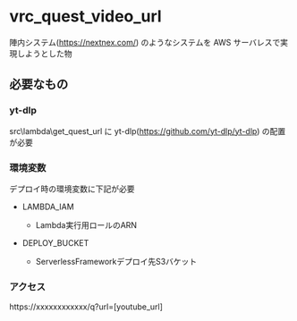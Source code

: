 # vrc_quest_video_url

陣内システム(https://nextnex.com/) のようなシステムを AWS サーバレスで実現しようとした物

## 必要なもの

### yt-dlp

src\lambda\get_quest_url に yt-dlp(https://github.com/yt-dlp/yt-dlp) の配置が必要

### 環境変数

デプロイ時の環境変数に下記が必要

- LAMBDA_IAM
  - Lambda実行用ロールのARN

- DEPLOY_BUCKET
  - ServerlessFrameworkデプロイ先S3バケット


### アクセス

https://xxxxxxxxxxxx/q?url=[youtube_url]